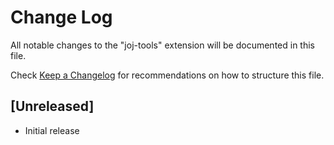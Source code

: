 # Change Log

All notable changes to the "joj-tools" extension will be documented in this file.

Check [Keep a Changelog](http://keepachangelog.com/) for recommendations on how to structure this file.

## [Unreleased]

- Initial release